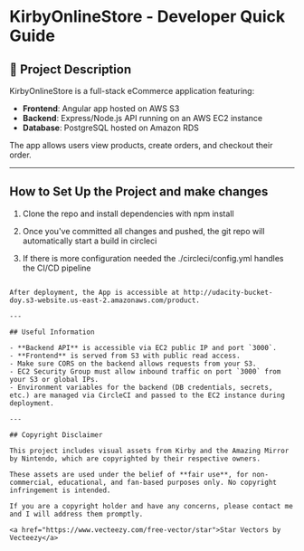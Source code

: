 # KirbyOnlineStore - Developer Quick Guide

## 📄 Project Description
KirbyOnlineStore is a full-stack eCommerce application featuring:

- **Frontend**: Angular app hosted on AWS S3
- **Backend**: Express/Node.js API running on an AWS EC2 instance
- **Database**: PostgreSQL hosted on Amazon RDS

The app allows users  view products, create orders, and checkout their order.

---

##  How to Set Up the Project and make changes

1. Clone the repo and install dependencies with npm install

2. Once you've committed all changes and pushed, the git repo will automatically start a build in circleci

3. If there is more configuration needed the ./circleci/config.yml handles the CI/CD pipeline  


```

After deployment, the App is accessible at http://udacity-bucket-doy.s3-website.us-east-2.amazonaws.com/product.

---

## Useful Information

- **Backend API** is accessible via EC2 public IP and port `3000`.
- **Frontend** is served from S3 with public read access.
- Make sure CORS on the backend allows requests from your S3.
- EC2 Security Group must allow inbound traffic on port `3000` from your S3 or global IPs.
- Environment variables for the backend (DB credentials, secrets, etc.) are managed via CircleCI and passed to the EC2 instance during deployment.

---

## Copyright Disclaimer

This project includes visual assets from Kirby and the Amazing Mirror by Nintendo, which are copyrighted by their respective owners.

These assets are used under the belief of **fair use**, for non-commercial, educational, and fan-based purposes only. No copyright infringement is intended. 

If you are a copyright holder and have any concerns, please contact me and I will address them promptly.

<a href="https://www.vecteezy.com/free-vector/star">Star Vectors by Vecteezy</a>

